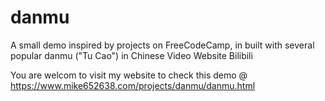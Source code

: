 # danmu
A small demo inspired by projects on FreeCodeCamp, in built with several popular danmu ("Tu Cao") in Chinese Video Website Bilibili

You are welcom to visit my website to check this demo @
https://www.mike652638.com/projects/danmu/danmu.html
